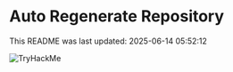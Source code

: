 # Auto Regenerate Repository

This README was last updated: 2025-06-14 05:52:12

 ![TryHackMe](https://tryhackme.com/badge/533634)
